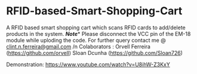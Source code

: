 # RFID-based-Smart-Shopping-Cart
A RFID based smart shopping cart which scans RFID cards to add/delete products in the system.
*********Note**********
Please disconnect the VCC pin of the EM-18 module while uploding the code.
For further query contact me @ clint.n.ferreira@gmail.com /n
Colaborators :
Orvell Ferreira (https://github.com/orvell)
Sloan Dcunha (https://github.com/Sloan726)

Demonstration: https://www.youtube.com/watch?v=U8ihW-Z3KxY
